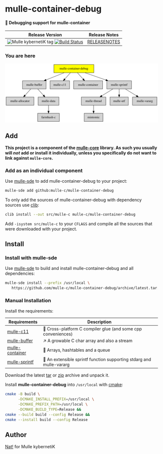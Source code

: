 # mulle-container-debug

#### 🛄 Debugging support for mulle-container




| Release Version                                       | Release Notes
|-------------------------------------------------------|--------------
| ![Mulle kybernetiK tag](https://img.shields.io/github/tag/mulle-c/mulle-container-debug.svg?branch=release) [![Build Status](https://github.com/mulle-c/mulle-container-debug/workflows/CI/badge.svg?branch=release)](//github.com/mulle-c/mulle-container-debug/actions) | [RELEASENOTES](RELEASENOTES.md) |






### You are here

![Overview](overview.dot.svg)





## Add

**This project is a component of the [mulle-core](//github.com/mulle-core/mulle-core) library. As such you usually will *not* add or install it
individually, unless you specifically do not want to link against
`mulle-core`.**


### Add as an individual component

Use [mulle-sde](//github.com/mulle-sde) to add mulle-container-debug to your project:

``` sh
mulle-sde add github:mulle-c/mulle-container-debug
```

To only add the sources of mulle-container-debug with dependency
sources use [clib](https://github.com/clibs/clib):


``` sh
clib install --out src/mulle-c mulle-c/mulle-container-debug
```

Add `-isystem src/mulle-c` to your `CFLAGS` and compile all the sources that were downloaded with your project.


## Install

### Install with mulle-sde

Use [mulle-sde](//github.com/mulle-sde) to build and install mulle-container-debug and all dependencies:

``` sh
mulle-sde install --prefix /usr/local \
   https://github.com/mulle-c/mulle-container-debug/archive/latest.tar.gz
```

### Manual Installation

Install the requirements:

| Requirements                                 | Description
|----------------------------------------------|-----------------------
| [mulle-c11](https://github.com/mulle-c/mulle-c11)             | 🔀 Cross-platform C compiler glue (and some cpp conveniences)
| [mulle-buffer](https://github.com/mulle-c/mulle-buffer)             | ↗️ A growable C char array and also a stream
| [mulle-container](https://github.com/mulle-c/mulle-container)             | 🛄 Arrays, hashtables and a queue
| [mulle-sprintf](https://github.com/mulle-core/mulle-sprintf)             | 🔢 An extensible sprintf function supporting stdarg and mulle-vararg

Download the latest [tar](https://github.com/mulle-c/mulle-container-debug/archive/refs/tags/latest.tar.gz) or [zip](https://github.com/mulle-c/mulle-container-debug/archive/refs/tags/latest.zip) archive and unpack it.

Install **mulle-container-debug** into `/usr/local` with [cmake](https://cmake.org):

``` sh
cmake -B build \
      -DCMAKE_INSTALL_PREFIX=/usr/local \
      -DCMAKE_PREFIX_PATH=/usr/local \
      -DCMAKE_BUILD_TYPE=Release &&
cmake --build build --config Release &&
cmake --install build --config Release
```


## Author

[Nat!](https://mulle-kybernetik.com/weblog) for Mulle kybernetiK  



